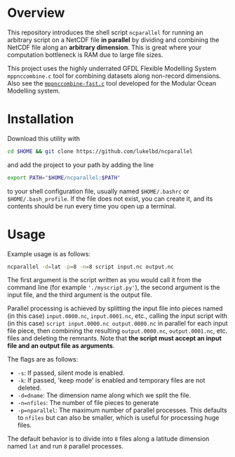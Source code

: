 # Overview
This repository introduces the shell script `ncparallel` for
running an arbitrary script on a NetCDF file **in parallel** by
dividing and combining the NetCDF file along an **arbitrary dimension**.
This is great where your computation bottleneck is RAM due to large file sizes.

This project uses the highly underrated GFDL Flexible Modelling System `mppnccombine.c` tool for
combining datasets along non-record dimensions.
Also see the [`mppnccombine-fast.c`](https://github.com/coecms/mppnccombine-fast) tool developed for the Modular
Ocean Modelling system.

# Installation
Download this utility with
```bash
cd $HOME && git clone https://github.com/lukelbd/ncparallel
```
and add the project to your path by adding the line
```bash
export PATH="$HOME/ncparallel:$PATH"
```
to your shell configuration file, usually named `$HOME/.bashrc` or `$HOME/.bash_profile`. If the file
does not exist, you can create it, and its contents should be run every time you open up a terminal.

# Usage
Example usage is as follows:
```bash
ncparallel -d=lat -p=8 -n=8 script input.nc output.nc
```
The first argument is the script written as you would call it from the command line
(for example `'./myscript.py'`), the second argument is the input file, and the
third argument is the output file.

Parallel processing is achieved by splitting
the input file into pieces named (in this case) `input.0000.nc`, `input.0001.nc`, etc.,
calling the input script with (in this case) `script input.0000.nc output.0000.nc`
in parallel for each input file piece, then combining the resulting `output.0000.nc`, `output.0001.nc`, etc. files and deleting the remnants.
Note that **the script must accept an input file and an output file as arguments**.

The flags are as follows:

* `-s`: If passed, silent mode is enabled.
* `-k`: If passed, 'keep mode' is enabled and temporary files are not deleted.
* `-d=dname`: The dimension name along which we split the file.
* `-n=nfiles`: The number of file pieces to generate
* `-p=nparallel`: The maximum number of parallel processes. This defaults to `nfiles` but can also be smaller, which is useful for processing huge files.

The default behavior is to divide into `8` files along a latitude
dimension named `lat` and run `8` parallel processes.

